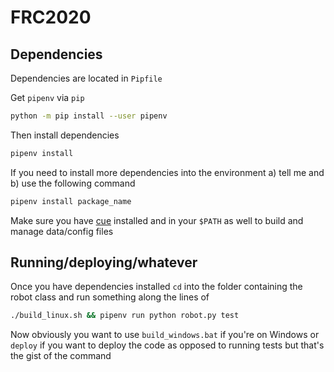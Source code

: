 # FRC2020

## Dependencies
Dependencies are located in `Pipfile`

Get `pipenv` via `pip`

```bash
python -m pip install --user pipenv
```

Then install dependencies

```bash
pipenv install
```

If you need to install more dependencies into the environment a) tell me and b) use the following command

```bash
pipenv install package_name
```

Make sure you have [cue](https://github.com/cuelang/cue) installed and in your `$PATH` as well to build and manage data/config files

## Running/deploying/whatever

Once you have dependencies installed `cd` into the folder containing the robot class and run something along the lines of

```bash
./build_linux.sh && pipenv run python robot.py test
```

Now obviously you want to use `build_windows.bat` if you're on Windows or `deploy` if you want to deploy the code as opposed to running tests but that's the gist of the command